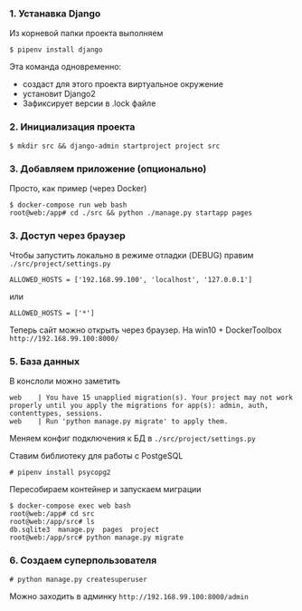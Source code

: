 ### 1. Устанавка Django

Из корневой папки проекта выполняем
```
$ pipenv install django
```
Эта команда одновременно:
- создаст для этого проекта виртуальное окружение
- установит Django2
- Зафиксирует версии в .lock файле


### 2. Инициализация проекта

```
$ mkdir src && django-admin startproject project src

```

### 3. Добавляем приложение (опционально)

Просто, как пример (через Docker)

```
$ docker-compose run web bash
root@web:/app# cd ./src && python ./manage.py startapp pages
```

### 3. Доступ через браузер

Чтобы запустить локально в режиме отладки (DEBUG) правим `./src/project/settings.py`

```
ALLOWED_HOSTS = ['192.168.99.100', 'localhost', '127.0.0.1']
```
или
```
ALLOWED_HOSTS = ['*']
```

Теперь сайт можно открыть через браузер. На win10 + DockerToolbox `http://192.168.99.100:8000/`


### 5. База данных

В конслоли можно заметить

```
web    | You have 15 unapplied migration(s). Your project may not work properly until you apply the migrations for app(s): admin, auth, contenttypes, sessions.
web    | Run 'python manage.py migrate' to apply them.
```

Меняем конфиг подключения к БД в `./src/project/settings.py`

Ставим библиотеку для работы с PostgeSQL
```
# pipenv install psycopg2
```

Пересобираем контейнер и запускаем миграции

```
$ docker-compose exec web bash
root@web:/app# cd src
root@web:/app/src# ls
db.sqlite3  manage.py  pages  project
root@web:/app/src# python manage.py migrate
```


### 6. Создаем суперпользователя

```
# python manage.py createsuperuser
```

Можно заходить в админку `http://192.168.99.100:8000/admin`
